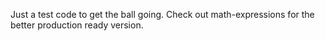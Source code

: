 Just a test code to get the ball going. Check out math-expressions for the better production ready version. 
